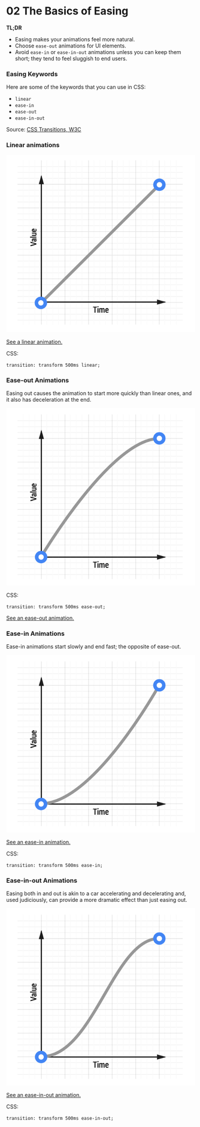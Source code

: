 # 02 The Basics of Easing

**TL;DR**

- Easing makes your animations feel more natural.
- Choose `ease-out` animations for UI elements.
- Avoid `ease-in` or `ease-in-out` animations unless you can keep them short; they tend to feel sluggish to end users.

### Easing Keywords

Here are some of the keywords that you can use in CSS:

- `linear`
- `ease-in`
- `ease-out`
- `ease-in-out`

Source: [CSS Transitions, W3C](http://www.w3.org/TR/css3-transitions/#transition-timing-function-property)

### Linear animations

![Linear ease animation curve.](imgs/linear.png)

[See a linear animation.](samples/box-move-linear.html)

CSS:

    transition: transform 500ms linear;

### Ease-out Animations

Easing out causes the animation to start more quickly than linear ones, and it also has deceleration at the end.

![Ease-out animation curve.](imgs/ease-out.png)

CSS:

    transition: transform 500ms ease-out;

[See an ease-out animation.](samples/box-move-ease-out.html)

### Ease-in Animations

Ease-in animations start slowly and end fast; the opposite of ease-out.

![Ease-in animation curve.](imgs/ease-in.png)

[See an ease-in animation.](samples/box-move-ease-in.html)

CSS:

    transition: transform 500ms ease-in;

### Ease-in-out Animations

Easing both in and out is akin to a car accelerating and decelerating and, used judiciously, can provide a more dramatic effect than just easing out.

![Ease-in-out animation curve.](imgs/ease-in-out.png)

[See an ease-in-out animation.](samples/box-move-ease-in-out.html)

CSS:

    transition: transform 500ms ease-in-out;
